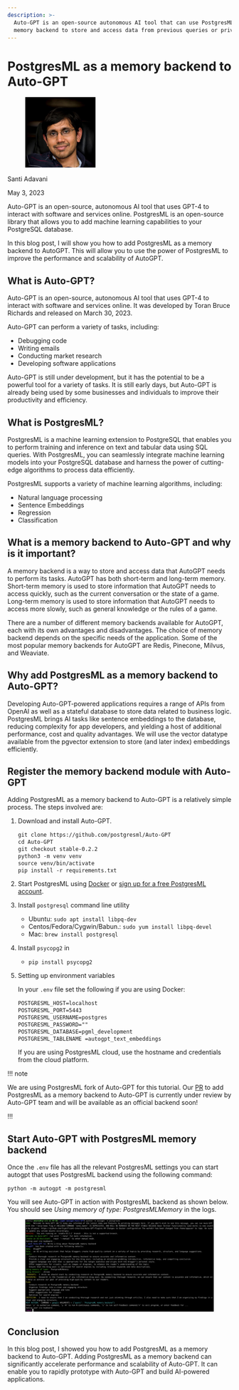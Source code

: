 ```yaml
---
description: >-
  Auto-GPT is an open-source autonomous AI tool that can use PostgresML as
  memory backend to store and access data from previous queries or private data.
---
```


# PostgresML as a memory backend to Auto-GPT

<div align="left">

<figure><img src=".gitbook/assets/santi.jpg" alt="Author" width="158"><figcaption></figcaption></figure>

</div>

Santi Adavani

May 3, 2023

Auto-GPT is an open-source, autonomous AI tool that uses GPT-4 to interact with software and services online. PostgresML is an open-source library that allows you to add machine learning capabilities to your PostgreSQL database.

In this blog post, I will show you how to add PostgresML as a memory backend to AutoGPT. This will allow you to use the power of PostgresML to improve the performance and scalability of AutoGPT.

## What is Auto-GPT?

Auto-GPT is an open-source, autonomous AI tool that uses GPT-4 to interact with software and services online. It was developed by Toran Bruce Richards and released on March 30, 2023.

Auto-GPT can perform a variety of tasks, including:

* Debugging code
* Writing emails
* Conducting market research
* Developing software applications

Auto-GPT is still under development, but it has the potential to be a powerful tool for a variety of tasks. It is still early days, but Auto-GPT is already being used by some businesses and individuals to improve their productivity and efficiency.

## What is PostgresML?

PostgresML is a machine learning extension to PostgreSQL that enables you to perform training and inference on text and tabular data using SQL queries. With PostgresML, you can seamlessly integrate machine learning models into your PostgreSQL database and harness the power of cutting-edge algorithms to process data efficiently.

PostgresML supports a variety of machine learning algorithms, including:

* Natural language processing
* Sentence Embeddings
* Regression
* Classification

## What is a memory backend to Auto-GPT and why is it important?

A memory backend is a way to store and access data that AutoGPT needs to perform its tasks. AutoGPT has both short-term and long-term memory. Short-term memory is used to store information that AutoGPT needs to access quickly, such as the current conversation or the state of a game. Long-term memory is used to store information that AutoGPT needs to access more slowly, such as general knowledge or the rules of a game.

There are a number of different memory backends available for AutoGPT, each with its own advantages and disadvantages. The choice of memory backend depends on the specific needs of the application. Some of the most popular memory backends for AutoGPT are Redis, Pinecone, Milvus, and Weaviate.

## Why add PostgresML as a memory backend to Auto-GPT?

Developing Auto-GPT-powered applications requires a range of APIs from OpenAI as well as a stateful database to store data related to business logic. PostgresML brings AI tasks like sentence embeddings to the database, reducing complexity for app developers, and yielding a host of additional performance, cost and quality advantages. We will use the vector datatype available from the pgvector extension to store (and later index) embeddings efficiently.

## Register the memory backend module with Auto-GPT

Adding PostgresML as a memory backend to Auto-GPT is a relatively simple process. The steps involved are:

1.  Download and install Auto-GPT.

    ```shell
    git clone https://github.com/postgresml/Auto-GPT
    cd Auto-GPT
    git checkout stable-0.2.2
    python3 -m venv venv
    source venv/bin/activate
    pip install -r requirements.txt
    ```
2. Start PostgresML using [Docker](https://github.com/postgresml/postgresml#docker) or [sign up for a free PostgresML account](https://postgresml.org/signup).
3. Install `postgresql` command line utility
   * Ubuntu: `sudo apt install libpq-dev`
   * Centos/Fedora/Cygwin/Babun.: `sudo yum install libpq-devel`
   * Mac: `brew install postgresql`
4. Install `psycopg2` in
   * `pip install psycopg2`
5.  Setting up environment variables

    In your `.env` file set the following if you are using Docker:

    ```shell
    POSTGRESML_HOST=localhost
    POSTGRESML_PORT=5443
    POSTGRESML_USERNAME=postgres
    POSTGRESML_PASSWORD=""
    POSTGRESML_DATABASE=pgml_development
    POSTGRESML_TABLENAME =autogpt_text_embeddings
    ```

    If you are using PostgresML cloud, use the hostname and credentials from the cloud platform.

!!! note

We are using PostgresML fork of Auto-GPT for this tutorial. Our [PR](https://github.com/Significant-Gravitas/Auto-GPT/pull/3274) to add PostgresML as a memory backend to Auto-GPT is currently under review by Auto-GPT team and will be available as an official backend soon!

!!!

## Start Auto-GPT with PostgresML memory backend

Once the `.env` file has all the relevant PostgresML settings you can start autogpt that uses PostgresML backend using the following command:

```shell
python -m autogpt -m postgresml
```

You will see Auto-GPT in action with PostgresML backend as shown below. You should see _Using memory of type: PostgresMLMemory_ in the logs.

<figure><img src=".gitbook/assets/image (23).png" alt=""><figcaption></figcaption></figure>

## Conclusion

In this blog post, I showed you how to add PostgresML as a memory backend to Auto-GPT. Adding PostgresML as a memory backend can significantly accelerate performance and scalability of Auto-GPT. It can enable you to rapidly prototype with Auto-GPT and build AI-powered applications.
